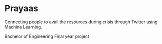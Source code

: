 # Prayaas


Connecting people to avail the resources during crisis through Twitter using Machine Learning.

Bachelor of Engineering Final year project
